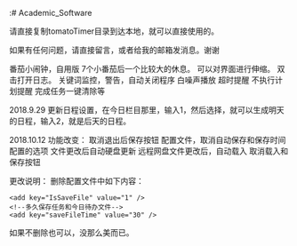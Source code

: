 :# Academic_Software

请直接复制tomatoTimer目录到达本地，就可以直接使用的。

如果有任何问题，请直接留言，或者给我的邮箱发消息。谢谢

番茄小闹钟，自用版
7个小番茄后一个比较大的休息。
可以对界面进行伸缩。
双击打开日志。
关键词监控，警告，自动关闭程序
白噪声播放
超时提醒
不执行计划提醒
完成任务一键清除等

2018.9.29
更新日程设置，在今日栏目那里，输入1，然后选择，就可以生成明天的日程，输入2，就是后天的日程。

2018.10.12
功能改变：
取消退出后保存按钮
配置文件，取消自动保存和保存时间配置的选项
文件更改后自动硬盘更新
远程网盘文件更改后，自动载入
取消载入和保存按钮

更改说明：
删除配置文件中如下内容：
<!--是否保存任务和今日待办文件-->
    <add key="IsSaveFile" value="1" />
    <!--多久保存任务和今日待办文件-->
    <add key="saveFileTime" value="30" />
如果不删除也可以，没那么美而已。
